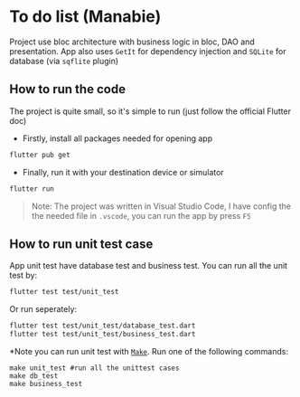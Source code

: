 # To do list (Manabie)
Project use bloc architecture with business logic in bloc, DAO and presentation. App also uses `GetIt` for dependency injection and `SQLite` for database (via `sqflite` plugin)
## How to run the code
The project is quite small, so it's simple to run (just follow the official Flutter doc)
- Firstly, install all packages needed for opening app
```sh
flutter pub get
```

- Finally, run it with your destination device or simulator
```sh
flutter run
```

>Note: The project was written in Visual Studio Code, I have config the the needed file in `.vscode`, you can run the app by press `F5`

## How to run unit test case
App unit test have database test and business test. You can run all the unit test by:
```sh
flutter test test/unit_test
```
Or run seperately:
```sh
flutter test test/unit_test/database_test.dart
flutter test test/unit_test/business_test.dart
```

*Note you can run unit test with [`Make`](https://formulae.brew.sh/formula/make). Run one of the following commands:
```
make unit_test #run all the unittest cases
make db_test
make business_test
```